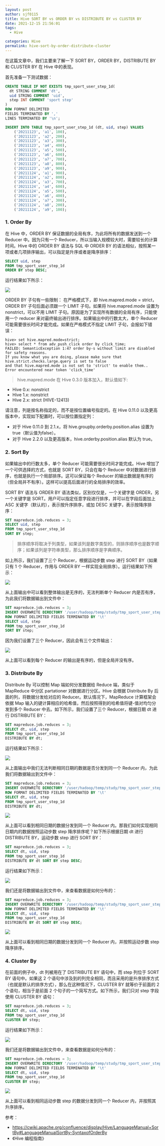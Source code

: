 ```yaml
---
layout: post
author: sjf0115
title: Hive SORT BY vs ORDER BY vs DISTRIBUTE BY vs CLUSTER BY
date: 2021-12-15 21:56:01
tags:
  - Hive

categories: Hive
permalink: hive-sort-by-order-distribute-cluster
---
```


在这篇文章中，我们主要来了解一下 SORT BY，ORDER BY，DISTRIBUTE BY 和 CLUSTER BY 在 Hive 中的表现。

首先准备一下测试数据：
```sql
CREATE TABLE IF NOT EXISTS tmp_sport_user_step_1d(
  dt STRING COMMENT 'dt',
  uid STRING COMMENT 'uid',
  step INT COMMENT 'sport step'
)
ROW FORMAT DELIMITED
FIELDS TERMINATED BY ','
LINES TERMINATED BY '\n';

INSERT INTO TABLE tmp_sport_user_step_1d (dt, uid, step) VALUES
    ('20211123', 'a1', 100),
    ('20211123', 'a2', 200),
    ('20211123', 'a3', 300),
    ('20211123', 'a4', 400),
    ('20211123', 'a5', 500),
    ('20211123', 'a6', 600),
    ('20211123', 'a7', 700),
    ('20211123', 'a8', 800),
    ('20211123', 'a9', 900),
    ('20211124', 'a1', 900),
    ('20211124', 'a2', 800),
    ('20211124', 'a3', 700),
    ('20211124', 'a4', 600),
    ('20211124', 'a5', 500),
    ('20211124', 'a6', 400),
    ('20211124', 'a7', 300),
    ('20211124', 'a8', 200),
    ('20211124', 'a9', 100);
```

### 1. Order By

在 Hive 中，ORDER BY 保证数据的全局有序，为此将所有的数据发送到一个 Reducer 中。因为只有一个 Reducer，所以当输入规模较大时，需要较长的计算时间。Hive 中的 ORDER BY 语法与 SQL 中 ORDER BY 的语法相似，按照某一项或者几项排序输出，可以指定是升序或者是降序排序：
```sql
SELECT uid, step
FROM tmp_sport_user_step_1d
ORDER BY step DESC;
```
运行结果如下所示：

![](img-hive-sort-by-order-distribute-cluster-1.png)

ORDER BY 子句有一些限制：
在严格模式下，即 hive.mapred.mode = strict，ORDER BY 子句后面必须跟一个 LIMIT 子句。如果将 hive.mapred.mode 设置为 nonstrict，可以不用 LIMIT 子句。原因是为了实现所有数据的全局有序，只能使用一个 reducer 来对最终输出进行排序。如果输出中的行数太大，单个 Reducer 可能需要很长时间才能完成。如果在严格模式不指定 LIMIT 子句，会报如下错误：
```
hive> set hive.mapred.mode=strict;
hive> select * from adv_push_click order by click_time;
FAILED: SemanticException 1:47 order by-s without limit are disabled for safety reasons.
If you know what you are doing, please make sure that hive.strict.checks.large.query is set to false
and that hive.mapred.mode is not set to 'strict' to enable them.. Error encountered near token 'click_time'
```
> hive.mapred.mode 在 Hive 0.3.0 版本加入，默认值如下:
- Hive 0.x: nonstrict
- Hive 1.x: nonstrict
- Hive 2.x: strict (HIVE-12413)

请注意，列是按名称指定的，而不是按位置编号指定的。在 Hive 0.11.0 以及更高版本中，实现如下配置时，可以按位置指定列：
- 对于 Hive 0.11.0 到 2.1.x，将 hive.groupby.orderby.position.alias 设置为 true（默认值为false）。
- 对于 Hive 2.2.0 以及更高版本，hive.orderby.position.alias 默认为 true。

### 2. Sort By

如果输出中的行数太多，单个 Reducer 可能需要很长时间才能完成。Hive 增加了一个可供选择的方式，也就是 SORT BY，只会在每个 Reducer 中对数据进行排序，也就是执行一个局部排序。这可以保证每个 Reducer 的输出数据是有序的（但全局并不有序）。这样可以提高后面进行的全局排序的效率。

SORT BY 语法与 ORDER BY 语法类似，区别仅仅是，一个关键字是 ORDER，另一个关键字是 SORT。用户可以指定任意字段进行排序，并可以在字段后面加上 ASC 关键字（默认的），表示按升序排序，或加 DESC 关键字，表示按降序排序：
```sql
SET mapreduce.job.reduces = 3;
SELECT uid, step
FROM tmp_sport_user_step_1d
SORT BY step;
```
> 排序顺序将取决于列类型，如果该列是数字类型的，则排序顺序也是数字顺序；如果该列是字符串类型，那么排序顺序是字典顺序。

如上所示，我们设置了三个 Reducer，根据运动步数 step 进行 SORT BY（如果只有 1 个 Reducer，作用与 ORDER BY 一样实现全局排序）。运行结果如下所示：

![](img-hive-sort-by-order-distribute-cluster-2.png)

从上面输出中可以看到整体输出是无序的，无法判断单个 Reducer 内是否有序，为此我们将数据输出到文件中：
```sql
SET mapreduce.job.reduces = 3;
INSERT OVERWRITE DIRECTORY '/user/hadoop/temp/study/tmp_sport_user_step_1d_sort_by'
ROW FORMAT DELIMITED FIELDS TERMINATED BY '\t'
SELECT uid, step
FROM tmp_sport_user_step_1d
SORT BY step;
```
因为我们设置了三个 Reducer，因此会有三个文件输出：

![](img-hive-sort-by-order-distribute-cluster-3.png)

从上面可以看到每个 Reducer 的输出是有序的，但是全局并没有序。

### 3. Distribute By

Distribute By 可以控制 Map 端如何分发数据给 Reduce 端，类似于 MapReduce 中分区 partationer 对数据进行分区。Hive 会根据 Distribute By 后面的列，将数据分发给对应的 Reducer。默认情况下，MapReduce 计算框架会依据 Map 输入的键计算相应的哈希值，然后按照得到的哈希值将键-值对均匀分发到多个 Reducer 中去。如下所示，我们设置了三个 Reducer，根据日期 dt 进行 DISTRIBUTE BY：
```sql
SET mapreduce.job.reduces = 3;
SELECT dt, uid, step
FROM tmp_sport_user_step_1d
DISTRIBUTE BY dt;
```
运行结果如下所示：

![](img-hive-sort-by-order-distribute-cluster-4.png)

从上面输出中我们无法判断相同日期的数据是否分发到同一个 Reducer 内，为此我们将数据输出到文件中：
```sql
SET mapreduce.job.reduces = 3;
INSERT OVERWRITE DIRECTORY '/user/hadoop/temp/study/tmp_sport_user_step_1d_distribute_by'
ROW FORMAT DELIMITED FIELDS TERMINATED BY '\t'
SELECT dt, uid, step
FROM tmp_sport_user_step_1d
DISTRIBUTE BY dt;
```

![](img-hive-sort-by-order-distribute-cluster-5.png)

从上面可以看到相同日期的数据分发到同一个 Reducer 内。那我们如何实现相同日期内的数据按照运动步数 step 降序排序呢？如下所示根据日期 dt 进行 DISTRIBUTE BY，运动步数 step 进行 SORT BY：
```sql
SET mapreduce.job.reduces = 3;
SELECT dt, uid, step
FROM tmp_sport_user_step_1d
DISTRIBUTE BY dt SORT BY step DESC;
```
运行结果如下所示：

![](img-hive-sort-by-order-distribute-cluster-6.png)

我们还是将数据输出到文件中，来查看数据是如何分布的：
```sql
SET mapreduce.job.reduces = 3;
INSERT OVERWRITE DIRECTORY '/user/hadoop/temp/study/tmp_sport_user_step_1d_distribute_by_sort_by'
ROW FORMAT DELIMITED FIELDS TERMINATED BY '\t'
SELECT dt, uid, step
FROM tmp_sport_user_step_1d
DISTRIBUTE BY dt SORT BY step DESC;
```

![](img-hive-sort-by-order-distribute-cluster-7.png)

从上面可以看到相同日期的数据分发到同一个 Reducer 内，并按照运动步数 step 降序排序。

### 4. Cluster By

在前面的例子中，dt 列被用在了 DISTRIBUTE BY 语句中，而 step 列位于 SORT BY 语句中。如果这 2 个语句中涉及到的列完全相同，而且采用的是升序排序方式（也就是默认的排序方式），那么在这种情况下，CLUSTER BY 就等价于前面的 2 个语句，相当于是前面 2 个句子的一个简写方式。如下所示，我们只对 step 字段使用 CLUSTER BY 语句：
```sql
SET mapreduce.job.reduces = 3;
SELECT dt, uid, step
FROM tmp_sport_user_step_1d
CLUSTER BY step;
```
运行结果如下所示：

![](img-hive-sort-by-order-distribute-cluster-8.png)

我们还是将数据输出到文件中，来查看数据是如何分布的：
```sql
SET mapreduce.job.reduces = 3;
INSERT OVERWRITE DIRECTORY '/user/hadoop/temp/study/tmp_sport_user_step_1d_cluster_by'
ROW FORMAT DELIMITED FIELDS TERMINATED BY '\t'
SELECT dt, uid, step
FROM tmp_sport_user_step_1d
CLUSTER BY step;
```

![](img-hive-sort-by-order-distribute-cluster-9.png)

从上面可以看到相同运动步数 step 的数据分发到同一个 Reducer 内，并按照其升序排序。

参考：
- https://cwiki.apache.org/confluence/display/Hive/LanguageManual+SortBy#LanguageManualSortBy-SyntaxofOrderBy
- 《Hive 编程指南》
